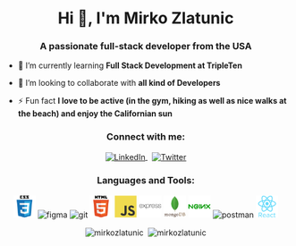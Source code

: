 <h1 align="center">Hi 👋, I'm Mirko Zlatunic</h1>
<h3 align="center">A passionate full-stack developer from the USA</h3>

- 🌱 I’m currently learning **Full Stack Development at TripleTen**

- 👯 I’m looking to collaborate with **all kind of Developers**

- ⚡ Fun fact **I love to be active (in the gym, hiking as well as nice walks at the beach) and enjoy the Californian sun**

<h3 align="center">Connect with me:</h3>
<p align="center">
<a href="https://www.linkedin.com/in/mirkozlatunic" target="blank" text-decoration="none">
    <img align="center" src="https://www.vectorlogo.zone/logos/linkedin/linkedin-icon.svg" alt="LinkedIn" height="30" width="40" />
</a>
&nbsp;
<a href="https://twitter.com/mirko_zlat80303" target="blank">
    <img align="center" src="https://www.vectorlogo.zone/logos/twitter/twitter-icon.svg" alt="Twitter" height="30" width="40" /></a>
</p>

<h3 align="center">Languages and Tools:</h3>
<p align="center">
<img src="https://raw.githubusercontent.com/devicons/devicon/master/icons/css3/css3-original-wordmark.svg" alt="css3" width="40" height="40"/> 
<img src="https://www.vectorlogo.zone/logos/figma/figma-icon.svg" alt="figma" width="40" height="40"/>
<img src="https://www.vectorlogo.zone/logos/git-scm/git-scm-icon.svg" alt="git" width="40" height="40"/> <img src="https://raw.githubusercontent.com/devicons/devicon/master/icons/html5/html5-original-wordmark.svg" alt="html5" width="40" height="40"/>
<img src="https://raw.githubusercontent.com/devicons/devicon/master/icons/javascript/javascript-original.svg" alt="javascript" width="40" height="40"/>
<img src="https://raw.githubusercontent.com/devicons/devicon/master/icons/express/express-original-wordmark.svg" alt="express" width="40" height="40"/>
<img src="https://raw.githubusercontent.com/devicons/devicon/master/icons/mongodb/mongodb-original-wordmark.svg" alt="mongodb" width="40" height="40"/>
<img src="https://raw.githubusercontent.com/devicons/devicon/master/icons/nginx/nginx-original.svg" alt="nginx" width="40" height="40"/>
<img src="https://www.vectorlogo.zone/logos/getpostman/getpostman-icon.svg" alt="postman" width="40" height="40"/>
<img src="https://raw.githubusercontent.com/devicons/devicon/master/icons/react/react-original-wordmark.svg" alt="react" width="40" height="40"/></p>

<p align="center">
<img align="center" src="https://github-readme-stats.vercel.app/api/top-langs?username=mirkozlatunic&show_icons=true&locale=en&layout=compact" alt="mirkozlatunic" />
&nbsp;<img align="center" src="https://github-readme-stats.vercel.app/api?username=mirkozlatunic&show_icons=true&locale=en" alt="mirkozlatunic" /></p>
